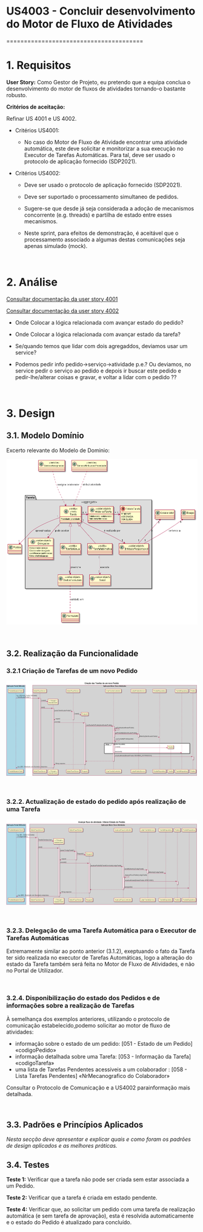 # US4003 - Concluir desenvolvimento do Motor de Fluxo de Atividades
=======================================


# 1. Requisitos

**User Story:**
Como Gestor de Projeto, eu pretendo que a equipa conclua o desenvolvimento do motor de fluxos de atividades tornando-o bastante robusto.

**Critérios de aceitação:**

Refinar US 4001 e US 4002.

- Critérios US4001:

	- No caso do Motor de Fluxo de Atividade encontrar uma atividade automática, este deve solicitar e monitorizar a sua execução no Executor de Tarefas Automáticas. Para tal, deve ser usado o protocolo de aplicação fornecido (SDP2021). 


- Critérios US4002:
	- Deve ser usado o protocolo de aplicação fornecido (SDP2021). 
	- Deve ser suportado o processamento simultaneo de pedidos.

	- Sugere-se que desde já seja considerada a adoção de mecanismos concorrente (e.g. threads) e partilha de estado entre esses mecanismos.

	- Neste sprint, para efeitos de demonstração, é aceitável que o processamento associado a algumas destas comunicações seja apenas simulado (mock). 

<br>





# 2. Análise

[Consultar documentação da user story 4001](../../Sprint%20C/4001%20-%20Motor%20de%20Fluxo%20de%20Atividades/US4001%20-%20Motor%20de%20Fluxo%20de%20Atividades.md)

[Consultar documentação da user story 4002](../../Sprint%20C/4002%20-%20Comunicação%20com%20o%20Motor%20de%20Fluxo%20Atividades/US4002%20-%20Comunicação%20com%20o%20motor%20de%20fluxo.md)

* Onde Colocar a lógica relacionada com avançar estado do pedido?

* Onde Colocar a lógica relacionada com avançar estado da tarefa?

* Se/quando temos que lidar com dois agregaddos, deviamos usar um service?

* Podemos pedir info pedido->serviço->atividade p.e.? Ou deviamos, no service pedir o serviço ao pedido e depois ir buscar este pedido e pedir-lhe/alterar coisas e gravar, e voltar a lidar com o pedido ??

<br>




# 3. Design


## 3.1. Modelo Domínio

Excerto relevante do Modelo de Dominio:

![Excerto relevante do Modelo de Dominio](MD_tarefa.png)

<br>

## 3.2. Realização da Funcionalidade

### 3.2.1 Criação de Tarefas de um novo Pedido

![Criação de Tarefas de um Pedido](SD_criar_tarefas.png)

<br>

### 3.2.2. Actualização de estado do pedido após realização de uma Tarefa
![Avançar fluxo após a realização de uma Tarefa Manual](SD_avancar_fluxo.png)

<br>

### 3.2.3. Delegação de uma Tarefa Automática para o Executor de Tarefas Automáticas

Extremamente similar ao ponto anterior (3.1.2), exeptuando o fato da Tarefa ter sido realizada no executor de Tarefas Automáticas, logo a alteração do estado da Tarefa também será feita no Motor de Fluxo de Atividades, e não no Portal de Utilizador.

<br>

### 3.2.4. Disponibilização do estado dos Pedidos e de informações sobre a realização de Tarefas

À semelhança dos exemplos anteriores, utilizando o protocolo de comunicação estabelecido,podemo solicitar ao motor de fluxo de atividades:
- informação sobre o estado de um pedido: [051 - Estado de um Pedido] «codigoPedido»
- informação detalhada sobre uma Tarefa: [053 - Informação da Tarefa] «codigoTarefa»
- uma lista de Tarefas Pendentes acessiveis a um colaborador : [058 - Lista Tarefas Pendentes] «NrMecanografico do Colaborador»

Consultar o Protocolo de Comunicação e a US4002 parainformação mais detalhada.


<br>


## 3.3. Padrões e Princípios Aplicados

*Nesta secção deve apresentar e explicar quais e como foram os padrões de design aplicados e as melhores práticas.*


## 3.4. Testes 

**Teste 1:** Verificar que a tarefa não pode ser criada sem estar associada a um Pedido.

**Teste 2:** Verificar que a tarefa é criada em estado pendente.

**Teste 4:** Verificar que, ao solicitar um pedido com uma tarefa de realização automática (e sem tarefa de aprovação), esta é resolvida automaticamente e o estado do Pedido é atualizado para concluído.






